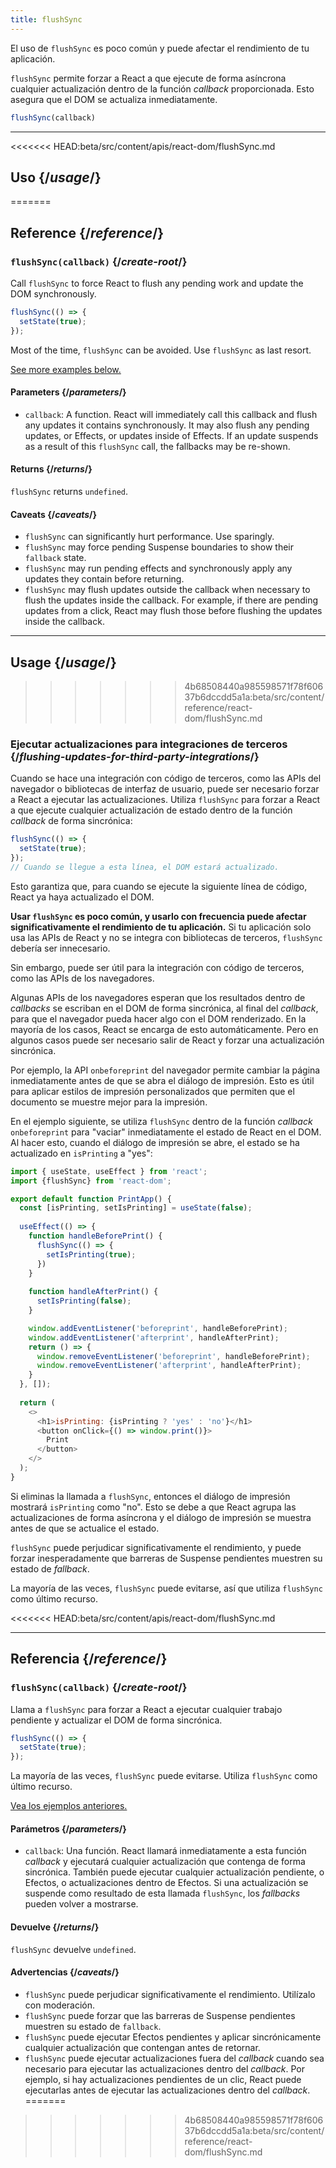 ```yaml
---
title: flushSync
---
```


<Pitfall>

El uso de `flushSync` es poco común y puede afectar el rendimiento de tu aplicación.

</Pitfall>

<Intro>

`flushSync` permite forzar a React a que ejecute de forma asíncrona cualquier actualización dentro de la función *callback* proporcionada. Esto asegura que el DOM se actualiza inmediatamente.

```js
flushSync(callback)
```

</Intro>

<InlineToc />

---

<<<<<<< HEAD:beta/src/content/apis/react-dom/flushSync.md
## Uso {/*usage*/}
=======
## Reference {/*reference*/}

### `flushSync(callback)` {/*create-root*/}

Call `flushSync` to force React to flush any pending work and update the DOM synchronously.

```js
flushSync(() => {
  setState(true);
});
```

Most of the time, `flushSync` can be avoided. Use `flushSync` as last resort.

[See more examples below.](#usage)

#### Parameters {/*parameters*/}


* `callback`: A function. React will immediately call this callback and flush any updates it contains synchronously. It may also flush any pending updates, or Effects, or updates inside of Effects. If an update suspends as a result of this `flushSync` call, the fallbacks may be re-shown.

#### Returns {/*returns*/}

`flushSync` returns `undefined`.

#### Caveats {/*caveats*/}

* `flushSync` can significantly hurt performance. Use sparingly.
* `flushSync` may force pending Suspense boundaries to show their `fallback` state.
* `flushSync` may run pending effects and synchronously apply any updates they contain before returning.
* `flushSync` may flush updates outside the callback when necessary to flush the updates inside the callback. For example, if there are pending updates from a click, React may flush those before flushing the updates inside the callback.

---

## Usage {/*usage*/}
>>>>>>> 4b68508440a985598571f78f60637b6dccdd5a1a:beta/src/content/reference/react-dom/flushSync.md

### Ejecutar actualizaciones para integraciones de terceros {/*flushing-updates-for-third-party-integrations*/}

Cuando se hace una integración con código de terceros, como las APIs del navegador o bibliotecas de interfaz de usuario, puede ser necesario forzar a React a ejecutar las actualizaciones. Utiliza `flushSync` para forzar a React a que ejecute cualquier <CodeStep step={1}>actualización de estado</CodeStep> dentro de la función *callback* de forma sincrónica:

```js [[1, 2, "setState(true)"]]
flushSync(() => {
  setState(true);
});
// Cuando se llegue a esta línea, el DOM estará actualizado.
```

Esto garantiza que, para cuando se ejecute la siguiente línea de código, React ya haya actualizado el DOM.

**Usar `flushSync` es poco común, y usarlo con frecuencia puede afectar significativamente el rendimiento de tu aplicación.** Si tu aplicación solo usa las APIs de React y no se integra con bibliotecas de terceros, `flushSync` debería ser innecesario.

Sin embargo, puede ser útil para la integración con código de terceros, como las APIs de los navegadores.

Algunas APIs de los navegadores esperan que los resultados dentro de *callbacks* se escriban en el DOM de forma sincrónica, al final del *callback*, para que el navegador pueda hacer algo con el DOM renderizado. En la mayoría de los casos, React se encarga de esto automáticamente. Pero en algunos casos puede ser necesario salir de React y forzar una actualización sincrónica.

Por ejemplo, la API `onbeforeprint` del navegador permite cambiar la página inmediatamente antes de que se abra el diálogo de impresión. Esto es útil para aplicar estilos de impresión personalizados que permiten que el documento se muestre mejor para la impresión.

En el ejemplo siguiente, se utiliza `flushSync` dentro de la función *callback* `onbeforeprint` para "vaciar" inmediatamente el estado de React en el DOM. Al hacer esto, cuando el diálogo de impresión se abre, el estado se ha actualizado en `isPrinting` a "yes":

<Sandpack>

```js App.js active
import { useState, useEffect } from 'react';
import {flushSync} from 'react-dom';

export default function PrintApp() {
  const [isPrinting, setIsPrinting] = useState(false);
  
  useEffect(() => {
    function handleBeforePrint() {
      flushSync(() => {
        setIsPrinting(true);
      })
    }
    
    function handleAfterPrint() {
      setIsPrinting(false);
    }

    window.addEventListener('beforeprint', handleBeforePrint);
    window.addEventListener('afterprint', handleAfterPrint);
    return () => {
      window.removeEventListener('beforeprint', handleBeforePrint);
      window.removeEventListener('afterprint', handleAfterPrint);
    }
  }, []);
  
  return (
    <>
      <h1>isPrinting: {isPrinting ? 'yes' : 'no'}</h1>
      <button onClick={() => window.print()}>
        Print
      </button>
    </>
  );
}
```

</Sandpack>

Si eliminas la llamada a `flushSync`, entonces el diálogo de impresión mostrará `isPrinting` como "no". Esto se debe a que React agrupa las actualizaciones de forma asíncrona y el diálogo de impresión se muestra antes de que se actualice el estado.

<Pitfall>

`flushSync` puede perjudicar significativamente el rendimiento, y puede forzar inesperadamente que barreras de Suspense pendientes muestren su estado de *fallback*.

La mayoría de las veces, `flushSync` puede evitarse, así que utiliza `flushSync` como último recurso.

</Pitfall>
<<<<<<< HEAD:beta/src/content/apis/react-dom/flushSync.md

---

## Referencia {/*reference*/}

### `flushSync(callback)` {/*create-root*/}

Llama a `flushSync` para forzar a React a ejecutar cualquier trabajo pendiente y actualizar el DOM de forma sincrónica.

```js
flushSync(() => {
  setState(true);
});
```

La mayoría de las veces, `flushSync` puede evitarse. Utiliza `flushSync` como último recurso.

[Vea los ejemplos anteriores.](#usage)

#### Parámetros {/*parameters*/}


* `callback`: Una función. React llamará inmediatamente a esta función *callback* y ejecutará cualquier actualización que contenga de forma sincrónica. También puede ejecutar cualquier actualización pendiente, o Efectos, o actualizaciones dentro de Efectos. Si una actualización se suspende como resultado de esta llamada `flushSync`, los *fallbacks* pueden volver a mostrarse.

#### Devuelve {/*returns*/}

`flushSync` devuelve `undefined`.

#### Advertencias {/*caveats*/}

* `flushSync` puede perjudicar significativamente el rendimiento. Utilízalo con moderación.
* `flushSync` puede forzar que las barreras de Suspense pendientes muestren su estado de `fallback`.
* `flushSync` puede ejecutar Efectos pendientes y aplicar sincrónicamente cualquier actualización que contengan antes de retornar.
* `flushSync` puede ejecutar actualizaciones fuera del *callback* cuando sea necesario para ejecutar las actualizaciones dentro del *callback*. Por ejemplo, si hay actualizaciones pendientes de un clic, React puede ejecutarlas antes de ejecutar las actualizaciones dentro del *callback*.
=======
>>>>>>> 4b68508440a985598571f78f60637b6dccdd5a1a:beta/src/content/reference/react-dom/flushSync.md

